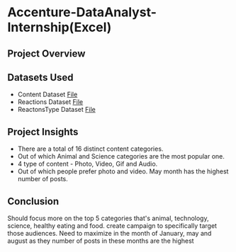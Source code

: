 # Accenture-DataAnalyst-Internship(Excel)
## Project Overview
## Datasets Used
- Content Dataset <a href="https://github.com/Chandrasekhar3784/Accenture-DataAnalytics-Internship/blob/main/Content.csv"> File</a>
- Reactions Dataset <a href="https://github.com/Chandrasekhar3784/Accenture-DataAnalytics-Internship/blob/main/Reactions.csv"> File</a>
- ReactonsType Dataset <a href="https://github.com/Chandrasekhar3784/Accenture-DataAnalytics-Internship/blob/main/Content.csv"> File</a>
## Project Insights
- There are a total of 16 distinct content categories.
- Out of which Animal and Science categories are the most popular one.
- 4 type of content - Photo, Video, Gif and Audio.
- Out of which people prefer photo and video. May month has the highest number of posts. 

## Conclusion
Should focus more on the top 5 categories that's animal, technology, science, healthy eating and food. create campaign to specifically target those audiences. Need to maximize in the month of January, may and august as they number of posts in these months are the highest

